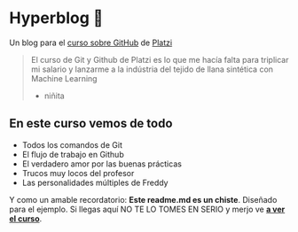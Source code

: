 # Hyperblog 💖
Un blog para el [curso sobre GitHub](https://platzi.com/cursos/git-github/ " curso sobre GitHub") de [Platzi](https://platzi.com/ "Platzi")
> El curso de Git y Github de Platzi es lo que me hacía falta para triplicar mi salario y lanzarme a la indústria del tejido de llana sintética con Machine Learning
> - niñita

## En este curso vemos de todo
* Todos los comandos de Git
* El flujo de trabajo en Github
* El verdadero amor por las buenas prácticas
* Trucos muy locos del profesor
* Las personalidades múltiples de Freddy

Y como un amable recordatorio: **Este readme.md es un chiste**. Diseñado para el ejemplo. Si llegas aquí NO TE LO TOMES EN SERIO y merjo ve [**a ver el curso**](https://platzi.com/cursos/git-github/ "a ver el curso").
